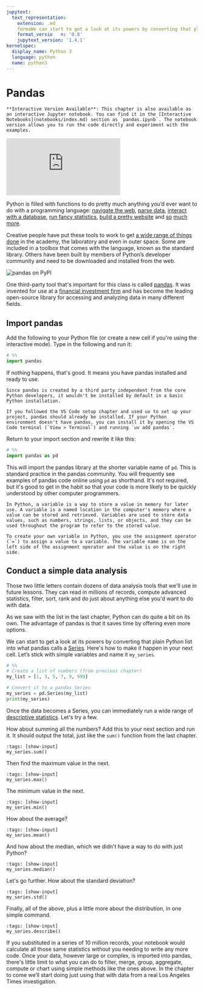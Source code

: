 ```yaml
---
jupytext:
  text_representation:
    extension: .md
    formaWe can start to get a look at its powers by converting that plain Python list into what pandas calls a [Series](http://pandas.pydata.org/pandas-docs/stable/generated/pandas.Series.html). Here's how to make it happen in your next section. Let's stick with simple variables and name it `my_series`._name: myst
    format_versio   n: '0.8'
    jupytext_version: '1.4.1'
kernelspec:
  display_name: Python 3
  language: python
  name: python3
---
```


# Pandas

```{note}
**Interactive Version Available**: This chapter is also available as an interactive Jupyter notebook. You can find it in the [Interactive Notebooks](notebooks/index.md) section as `pandas.ipynb`. The notebook version allows you to run the code directly and experiment with the examples.
```

<div class="responsive-iframe-container">
    <iframe class="responsive-iframe" src="https://www.youtube.com/embed/6Bi3NS3fBk0?si=TGmkKNwl0jbvDHhO" title="YouTube video player" frameborder="0" allow="accelerometer; autoplay; clipboard-write; encrypted-media; gyroscope; picture-in-picture; web-share" referrerpolicy="strict-origin-when-cross-origin" allowfullscreen></iframe>
</div>

Python is filled with functions to do pretty much anything you’d ever want to do with a programming language: [navigate the web](http://docs.python-requests.org/), [parse data](https://docs.python.org/2/library/csv.html), [interact with a database](http://www.sqlalchemy.org/), [run fancy statistics](https://www.scipy.org/), [build a pretty website](https://www.djangoproject.com/) and [so](https://www.crummy.com/software/BeautifulSoup/) [much](http://www.nltk.org/) [more](https://pillow.readthedocs.io/en/stable/).

Creative people have put these tools to work to get [a wide range of things done](https://www.python.org/about/success/) in the academy, the laboratory and even in outer space. Some are included in a toolbox that comes with the language, known as the standard library. Others have been built by members of Python’s developer community and need to be downloaded and installed from the web.

![pandas on PyPI](https://palewi.re/docs/first-python-notebook/_static/img/pandas-pypi.png)

One third-party tool that's important for this class is called [pandas](http://pandas.pydata.org/). It was invented for use at a [financial investment firm](https://www.aqr.com/) and has become the leading open-source library for accessing and analyzing data in many different fields.

## Import pandas

Add the following to your Python file (or create a new cell if you're using the interactive mode). Type in the following and run it:

```python
# %%
import pandas
```

If nothing happens, that's good. It means you have pandas installed and ready to use.

```{note}
Since pandas is created by a third party independent from the core Python developers, it wouldn't be installed by default in a basic Python installation.

If you followed the VS Code setup chapter and used uv to set up your project, pandas should already be installed. If your Python environment doesn't have pandas, you can install it by opening the VS Code terminal (`View > Terminal`) and running `uv add pandas`.
```

Return to your import section and rewrite it like this:

```python
# %%
import pandas as pd
```

This will import the pandas library at the shorter variable name of `pd`. This is standard practice in the pandas community. You will frequently see examples of pandas code online using `pd` as shorthand. It's not required, but it's good to get in the habit so that your code is more likely to be quickly understood by other computer programmers.

```{note}
In Python, a variable is a way to store a value in memory for later use. A variable is a named location in the computer's memory where a value can be stored and retrieved. Variables are used to store data values, such as numbers, strings, lists, or objects, and they can be used throughout the program to refer to the stored value.

To create your own variable in Python, you use the assignment operator (`=`) to assign a value to a variable. The variable name is on the left side of the assignment operator and the value is on the right side.
```

## Conduct a simple data analysis

Those two little letters contain dozens of data analysis tools that we'll use in future lessons. They can read in millions of records, compute advanced statistics, filter, sort, rank and do just about anything else you'd want to do with data.

As we saw with the list in the last chapter, Python can do quite a bit on its own. The advantage of pandas is that it saves time by offering even more options. 

We can start to get a look at its powers by converting that plain Python list into what pandas calls a [Series](http://pandas.pydata.org/pandas-docs/stable/generated/pandas.Series.html). Here's how to make it happen in your next cell. Let’s stick with simple variables and name it `my_series`.

```python
# %%
# Create a list of numbers (from previous chapter)
my_list = [1, 3, 5, 7, 9, 999]

# Convert it to a pandas Series
my_series = pd.Series(my_list)
print(my_series)
```

Once the data becomes a Series, you can immediately run a wide range of [descriptive statistics](https://en.wikipedia.org/wiki/Descriptive_statistics). Let's try a few.

How about summing all the numbers? Add this to your next section and run it. It should output the total, just like the `sum()` function from the last chapter.

```{code-cell}
:tags: [show-input]
my_series.sum()
```

Then find the maximum value in the next.

```{code-cell}
:tags: [show-input]
my_series.max()
```

The minimum value in the next.

```{code-cell}
:tags: [show-input]
my_series.min()
```

How about the average?

```{code-cell}
:tags: [show-input]
my_series.mean()
```

And how about the median, which we didn't have a way to do with just Python?

```{code-cell}
:tags: [show-input]
my_series.median()
```

Let's go further. How about the standard deviation?

```{code-cell}
:tags: [show-input]
my_series.std()
```

Finally, all of the above, plus a little more about the distribution, in one simple command.

```{code-cell}
:tags: [show-input]
my_series.describe()
```

If you substituted in a series of 10 million records, your notebook would calculate all those same statistics without you needing to write any more code. Once your data, however large or complex, is imported into pandas, there's little limit to what you can do to filter, merge, group, aggregate, compute or chart using simple methods like the ones above. In the chapter to come we’ll start doing just using that with data from a real Los Angeles Times investigation.
